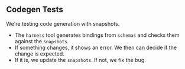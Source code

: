 ## Codegen Tests

We're testing code generation with snapshots.

- The `harness` tool generates bindings from `schemas` and checks them against the `snapshots`.
- If something changes, it shows an error. We then can decide if the change is expected.
- If it is, we update the `snapshots`. If not, we fix the bug.
